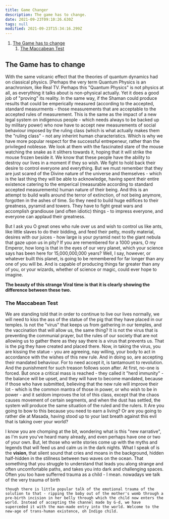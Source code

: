 ```yaml
---
title: Game Changer
description: The game has to change.
date: 2021-09-23T09:10:26.630Z
tags: null
modified: 2021-09-23T15:34:16.299Z
---
```


1. [The Game has to change](#the-game-has-to-change)
   1. [The Maccabean Test](#the-maccabean-test)

## The Game has to change

With the same volcanic effect that the theories of quantum dynamics had on classical physics. [Perhaps the very term Quantum Physics is an anachronism, like Real TV. Perhaps this "Quantum Physics" is not physics at all, as everything it talks about is non-physical actually. Yet it does a good job of "proving" its reality. In the same way, if the Shaman could produce results that could be emperically measured (according to the accepted, standard measurments - those measurements that are acceptable to the accepted rules of measurement. This is the same as the impact of a new legal system on indigenous people - which needs always to be backed up by military power) who now have to accept new measurements of social behaviour imposed by the ruling class (which is what actually makes them the "ruling class" - not any inherint human characteristics. Which is why we have more popular respect for the successful entrepeneur, rather than the privileged noblesse. We look at them with the fascinated stare of the mouse watching the snake as it slithers towards it, hoping that it will strike the mouse frozen beside it. We know that these people have the ability to destroy our lives in a moment if they so wish. We fight to hold back their desire to control everyone and everything. But we must remember that they are just scared of the Divine nature of the universe and themselves - which is the last thing they will be able to acknowledge, having spent their entire existence catering to the emperical (measurable according to standard accepted measurements) human nature of their being. And this is an attempt to build walls around the terror of extinction, of not being anymore, forgotten in the ashes of time. So they need to build huge edifices to their greatness, pyramid and towers. They have to fight great wars and accomplish grandiouse (and often idiotic) things - to impress everyone, and everyone can applaud their greatness.

But I ask you O great ones who rule over us and wish to control us like ants, like little slaves to do their bidding, and feed their petty, mostly material, desires with our juices - how large is your pyramid next to the giant nebula that gaze upon us in pity? If you are remembered for a 1000 years, O my Emperor, how long is that in the eyes of our very planet, which your science says has been here for 15,000,000,000 years? Well, I say, however, or whatever built this planet, is going to be remembered for far longer than any one of you will be. And is capable of producing things far greater than any of you, or your wizards, whether of science or magic, could ever hope to imagine.

**The beauty of this strange Viral time is that it is clearly showing the difference between these two.**

### The Maccabean Test

We are standing told that in order to continue to live our lives normally, we will need to kiss the ass of the statue of the pig that they have placed in our temples. Is not the "virus" that keeps us from gathering in our temples, and the vaccination that will allow us, the same thing? It is not the virus that is preventing the communial prayer, but the rules of our society that are not allowing us to gather there as they say there is a virus that prevents us. That is the pig they have created and placed there. Now, in taking the virus, you are kissing the statue - you are agreeing, nay willing, your body to act in accordance with the wishes of this new rule. And in doing so, are accepting their mandated behaviour. For to need accept it, is tantamount to revolution. And the punishment for such treason follows soon after. At first, no-one is forced. But once a critical mass is reached - they called it "herd immunity" - the balance will be upset, and they will have to become mandated, because if those who have submitted, believing that the new rule will improve their lot - which is the common mantra of those in power, or who wish to be in power - and it seldom improves the lot of this class, except that the chaos causes movement of certain segments, and when the dust has settled, the system will produce the same situation of the ruled and the rulers. It Are you going to bow to this because you need to earn a living? Or are you going to rather die at Masada, having stood up to your last breath against this evil that is taking over your world?

I know you are chomping at the bit, wondering what is this "new narrative", as I'm sure you've heard many already, and even perhaps have one or two of your own. But, let those who write stories come up with the myths and legends that will feed us and calm us in the dark nights. What I speak of is the **vision**, that silent sound that cries and moans in the background, hidden half-hidden in the stillness between two waves on the ocean. That something that you struggle to understand that leads you along strange and often uncomfortable paths, and takes you into dark and challenging spaces. Often you too have sufferred trauma as a child - I mean. nowadays we talk of the very trauma of birth

```
though there is little popular talk of the emotional trauma of the solution to that - ripping the baby out of the mother's womb through a pre-birth incision in her belly through which the child now enters the world. Instead of accepting the channel made by G-d, we have superceded it with the man-made entry into the world. Welcome to the new-age of trans-human existence, oh Indigo child.
```
